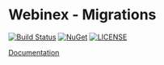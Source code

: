 # Webinex - Migrations

[![Build Status](https://dev.azure.com/siarheiskalaban/webinex/_apis/build/status%2F%5BWebinex%20-%20Migrations%5D%20-%20CI?branchName=master)](https://dev.azure.com/siarheiskalaban/webinex/_build/latest?definitionId=31&branchName=master) [![NuGet](https://img.shields.io/nuget/v/Webinex.Migrations?label=NuGet&logo=NuGet)](https://img.shields.io/nuget/v/Webinex.Migrations?label=NuGet&logo=NuGet) [![LICENSE](https://img.shields.io/github/license/webinex/migrations?label=License)](https://img.shields.io/github/license/webinex/migrations?label=License) 

[Documentation](https://webinex.github.io/migrations/docs/getting-started)
